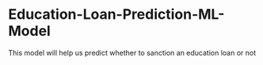 # Education-Loan-Prediction-ML-Model
This model will help us predict whether to sanction an education loan or not
